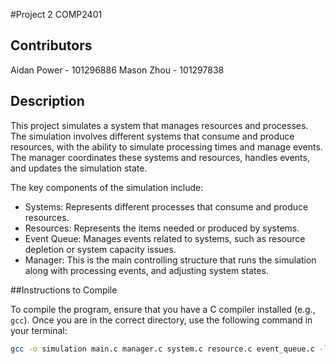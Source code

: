 #Project 2 COMP2401

## Contributors
Aidan Power - 101296886
Mason Zhou - 101297838 

## Description
This project simulates a system that manages resources and processes. 
The simulation involves different systems that consume and produce resources, with the ability to simulate processing times and manage events. 
The manager coordinates these systems and resources, handles events, and updates the simulation state.

The key components of the simulation include:
- Systems: Represents different processes that consume and produce resources.
- Resources: Represents the items needed or produced by systems.
- Event Queue: Manages events related to systems, such as resource depletion or system capacity issues.
- Manager: This is the main controlling structure that runs the simulation along with processing events, and adjusting system states.

##Instructions to Compile

To compile the program, ensure that you have a C compiler installed (e.g., `gcc`). Once you are in the correct directory, use the following command in your terminal:

```bash
gcc -o simulation main.c manager.c system.c resource.c event_queue.c -lpthread




